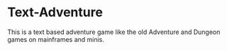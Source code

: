 # Text-Adventure
This is a text based adventure game like the old Adventure and Dungeon games on mainframes and minis.
